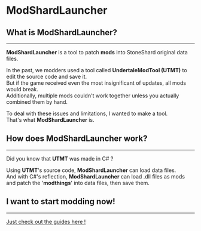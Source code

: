 # ModShardLauncher

## What is **ModShardLauncher**?

---

**ModShardLauncher** is a tool to patch **mods** into StoneShard original data files. <br>

In the past, we modders used a tool called **UndertaleModTool (UTMT)** to edit the source code and save it. <br>
But if the game received even the most insignificant of updates, all mods would break. <br> 
Additionally, multiple mods couldn't work together unless you actually combined them by hand. <br>

To deal with these issues and limitations, I wanted to make a tool. <br>
That's what **ModShardLauncher** is.

## How does **ModShardLauncher** work?

---

Did you know that **UTMT** was made in C# ? <br>

Using **UTMT**'s source code, **ModShardLauncher** can load data files. <br>
And with C#'s reflection, **ModShardLauncher** can load .dll files as mods and patch the '**modthings**' into data files, then save them.

## I want to start modding now!

---

[Just check out the guides here !](../guides/start-modding.md)